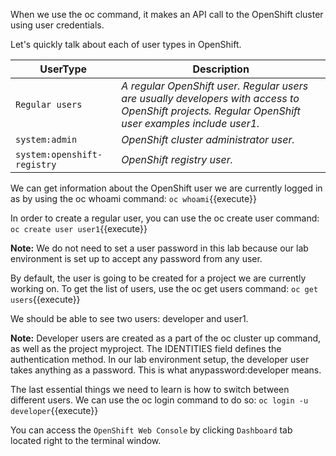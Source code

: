 When we use the oc command, it makes an API call to the OpenShift cluster using user credentials.

Let's quickly talk about each of user types in OpenShift. 

UserType | Description
--- | ---
`Regular users` | *A regular OpenShift user. Regular users are usually developers with access to OpenShift projects. Regular OpenShift user examples include user1.*
`system:admin` | *OpenShift cluster administrator user.*
`system:openshift-registry` | *OpenShift registry user.*


We can get information about the OpenShift user we are currently logged in as by using the oc whoami command:
`oc whoami`{{execute}}

In order to create a regular user, you can use the oc create user command:
`oc create user user1`{{execute}}

**Note:** We do not need to set a user password in this lab because our lab environment is set up to accept any password from any user.

By default, the user is going to be created for a project we are currently working on. To get the list of users, use the oc get users command:
`oc get users`{{execute}}

We should be able to see two users: developer and user1. 

**Note:** Developer users are created as a part of the oc cluster up command, as well as the project myproject.    The IDENTITIES field defines the authentication method. In our lab environment setup, the developer user takes anything as a password. This is what anypassword:developer means. 

The last essential things we need to learn is how to switch between different users. We can use the oc login command to do so:
`oc login -u developer`{{execute}}

You can access the `OpenShift Web Console` by clicking `Dashboard` tab located right to the terminal window.
